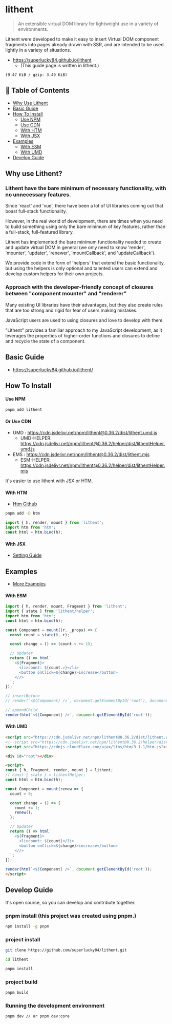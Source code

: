 # lithent

> An extensible virtual DOM library for lightweight use in a variety of environments.

Lithent were developed to make it easy to insert Virtual DOM component
fragments into pages already drawn with SSR, and are intended to be
used lightly in a variety of situations.

- https://superlucky84.github.io/lithent
  - (This guide page is written in lithent.)

`(9.47 KiB / gzip: 3.49 KiB)`


## 🚩 Table of Contents

- [Why Use Lithent](#why-use-lithent)
- [Basic Guide](#basic-guide)
- [How To Install](#how-to-install)
  - [Use NPM](#use-npm)
  - [Use CDN](#or-use-cdn)
  - [With HTM](#with-htm)
  - [With JSX](#with-jsx)
- [Examples](#examples)
  - [With ESM](#with-esm)
  - [With UMD](#with-umd)
- [Develop Guide](#develop-guide)

## Why use Lithent?

### Lithent have the bare minimum of necessary functionality, with no unnecessary features.

Since 'react' and 'vue', there have been a lot of UI libraries coming out that boast full-stack functionality.

However, in the real world of development, there are times when you need to build something using only the bare minimum of key features, rather than a full-stack, full-featured library.

Lithent has implemented the bare minimum functionality needed to create and update virtual DOM in general (we only need to know 'render', 'mounter', 'updater', 'renewer', 'mountCallback', and 'updateCallback').

We provide code in the form of 'helpers' that extend the basic functionality, but using the helpers is only optional and talented users can extend and develop custom helpers for their own projects.

### Approach with the developer-friendly concept of closures between "component mounter" and "renderer"

Many existing UI libraries have their advantages, but they also create rules that are too strong and rigid for fear of users making mistakes.

JavaScript users are used to using closures and love to develop with them.

"Lithent" provides a familiar approach to my JavaScript development, as it leverages the properties of higher-order functions and closures to define and recycle the state of a component.

## Basic Guide

- https://superlucky84.github.io/lithent/

## How To Install

#### Use NPM

```bash
pnpm add lithent
```

#### Or Use CDN

* UMD : https://cdn.jsdelivr.net/npm/lithent@0.36.2/dist/lithent.umd.js
  * UMD-HELPER: https://cdn.jsdelivr.net/npm/lithent@0.36.2/helper/dist/lithentHelper.umd.js
* EMS : https://cdn.jsdelivr.net/npm/lithent@0.36.2/dist/lithent.mjs
  * ESM-HELPER: https://cdn.jsdelivr.net/npm/lithent@0.36.2/helper/dist/lithentHelper.mjs


It's easier to use lithent with JSX or HTM.

#### With HTM

- [Htm Github](https://github.com/developit/htm)

```bash
pnpm add -D htm
```

```js
import { h, render, mount } from 'lithent';
import htm from 'htm';
const html = htm.bind(h);
```

#### With JSX

- [Setting Guide](https://superlucky84.github.io/lithent/#install)

## Examples

- [More Examples](https://superlucky84.github.io/lithent/#examples)

#### With ESM
```js
import { h, render, mount, Fragment } from 'lithent';
import { state } from 'lithent/helper';
import htm from 'htm';
const html = htm.bind(h);

const Component = mount((r, _props) => {
  const count = state(0, r);

  const change = () => (count.v += 1);

  // Updater
  return () => html`
    <${Fragment}>
      <li>count: ${count.v}</li>
      <button onClick=${change}>increase</button>
    <//>
  `;
});

// insertBefore
// render(`<${Component} />`, document.getElementById('root'), document.getElementById('nextElement'));

// appendChild
render(html`<${Component} />`, document.getElementById('root'));
```

#### With UMD

```html
<script src="https://cdn.jsdelivr.net/npm/lithent@0.36.2/dist/lithent.umd.js"></script>
<!--script src="https://cdn.jsdelivr.net/npm/lithent@0.36.2/helper/dist/lithentHelper.umd.js"></script-->
<script src="https://cdnjs.cloudflare.com/ajax/libs/htm/3.1.1/htm.js"></script>

<div id="root"></div>

<script>
const { h, Fragment, render, mount } = lithent;
// const { state } = lithentHelper;
const html = htm.bind(h);

const Component = mount(renew => {
  count = 0;

  const change = () => {
    count += 1;
    renew();
  };

  // Updater
  return () => html`
    <${Fragment}>
      <li>count: ${count}</li>
      <button onClick=${change}>increase</button>
    <//>
  `;
});

render(html`<${Component} />`, document.getElementById('root'));
</script>
```

## Develop Guide

It's open source, so you can develop and contribute together.

### pnpm install (this project was created using pnpm.)

```bash
npm install -g pnpm
```

### project install

```bash
git clone https://github.com/superlucky84/lithent.git

cd lithent

pnpm install
```

### project build

```bash
pnpm build
```

### Running the development environment

```bash
pnpm dev // or pnpm dev:core
```
